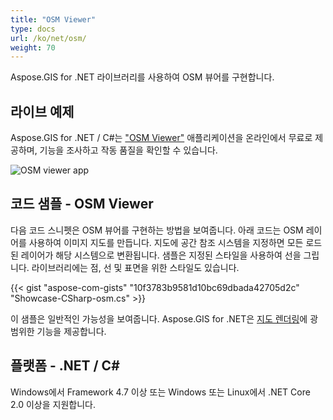 ```yaml
---
title: "OSM Viewer"
type: docs
url: /ko/net/osm/
weight: 70
---
```


Aspose.GIS for .NET 라이브러리를 사용하여 OSM 뷰어를 구현합니다.

## **라이브 예제**

Aspose.GIS for .NET / C#는 ["OSM Viewer"](https://products.aspose.app/gis/viewer/osm) 애플리케이션을 온라인에서 무료로 제공하며, 기능을 조사하고 작동 품질을 확인할 수 있습니다.

![OSM viewer app](viewer.png)

## **코드 샘플 - OSM Viewer**

다음 코드 스니펫은 OSM 뷰어를 구현하는 방법을 보여줍니다. 아래 코드는 OSM 레이어를 사용하여 이미지 지도를 만듭니다. 지도에 공간 참조 시스템을 지정하면 모든 로드된 레이어가 해당 시스템으로 변환됩니다.
샘플은 지정된 스타일을 사용하여 선을 그립니다. 라이브러리에는 점, 선 및 표면을 위한 스타일도 있습니다.

{{< gist "aspose-com-gists" "10f3783b9581d10bc69dbada42705d2c" "Showcase-CSharp-osm.cs" >}}

이 샘플은 일반적인 가능성을 보여줍니다. Aspose.GIS for .NET은 [지도 렌더링](https://docs.aspose.com/gis/net/map-rendering/)에 광범위한 기능을 제공합니다.

## **플랫폼 - .NET / C#**

Windows에서 Framework 4.7 이상 또는 Windows 또는 Linux에서 .NET Core 2.0 이상을 지원합니다.
